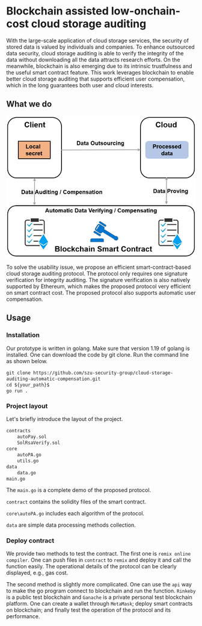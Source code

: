 # Blockchain assisted low-onchain-cost cloud storage auditing

With the large-scale application of cloud storage services, the security of stored data is valued by individuals and companies.
To enhance outsourced data security, cloud storage auditing is able to verify the integrity of the data without downloading all the data attracts research efforts.
On the meanwhile, blockchain is also emerging due to its intrinsic trustfulness and the useful smart contract feature.
This work leverages blockchain to enable better cloud storage auditing that supports efficient user compensation, which in the long guarantees both user and cloud interests.

## What we do
![model.png](model.png)

To solve the usability issue, we propose an efficient smart-contract-based cloud storage auditing protocol.
The protocol only requires one signature verification for integrity auditing.
The signature verification is also natively supported by Ethereum, which makes the proposed protocol very efficient on smart contract cost.
The proposed protocol also supports automatic user compensation.

## Usage
### Installation
Our prototype is written in golang. Make sure that version 1.19 of golang is installed. One can download the code by git clone. Run the command line as shown below.

```text
git clone https://github.com/szu-security-group/cloud-storage-auditing-automatic-compensation.git
cd ${your_path}$
go run .

```

### Project layout
Let's briefly introduce the layout of the project. 
```text
contracts
    autoPay.sol
    SolRsaVerify.sol
core
    autoPA.go
    utils.go
data
    data.go
main.go
```

The `main.go` is a complete demo of the proposed protocol.

`contract` contains the solidity files of the smart contract. 

`core\autoPA.go` includes each algorithm of the protocol. 

`data` are simple data processing methods collection.

### Deploy contract
We provide two methods to test the contract.
The first one is `remix online compiler`. One can push files in `contract` to `remix` and deploy it and call the function easily. The operational details of the protocol can be clearly displayed, e.g., gas cost.

The second method is slightly more complicated. One can use the `api` way to make the go program connect to blockchain and run the function. `Rinkeby` is a public test blockchain and `Ganache` is a private personal test blockchain platform. One can create a wallet through `MetaMask`; deploy smart contracts on blockchain; and finally test the operation of the protocol and its performance.
